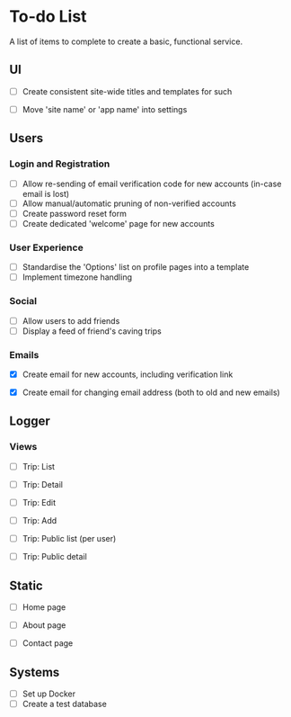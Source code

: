 # To-do List
A list of items to complete to create a basic, functional service.

## UI
- [ ] Create consistent site-wide titles and templates for such
- [ ] Move 'site name' or 'app name' into settings


## Users
### Login and Registration
- [ ] Allow re-sending of email verification code for new accounts (in-case email is lost)
- [ ] Allow manual/automatic pruning of non-verified accounts
- [ ] Create password reset form
- [ ] Create dedicated 'welcome' page for new accounts

### User Experience
- [ ] Standardise the 'Options' list on profile pages into a template
- [ ] Implement timezone handling

### Social
- [ ] Allow users to add friends
- [ ] Display a feed of friend's caving trips

### Emails
- [X] Create email for new accounts, including verification link
- [X] Create email for changing email address (both to old and new emails)


## Logger
### Views
- [ ] Trip: List
- [ ] Trip: Detail
- [ ] Trip: Edit
- [ ] Trip: Add
- [ ] Trip: Public list (per user)
- [ ] Trip: Public detail


## Static
- [ ] Home page
- [ ] About page
- [ ] Contact page


## Systems
- [ ] Set up Docker
- [ ] Create a test database
